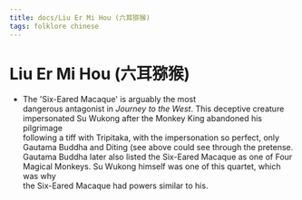 ```yaml
---
title: docs/Liu Er Mi Hou (六耳猕猴)
tags: folklore chinese
---
```


# Liu Er Mi Hou (六耳猕猴)
- The 'Six-Eared Macaque' is arguably the most  
	dangerous antagonist in _Journey to the West_. This deceptive creature  
	impersonated Su Wukong after the Monkey King abandoned his pilgrimage  
	following a tiff with Tripitaka, with the impersonation so perfect, only  
	Gautama Buddha and Diting (see above could see through the pretense.  
	Gautama Buddha later also listed the Six-Eared Macaque as one of Four  
	Magical Monkeys. Su Wukong himself was one of this quartet, which was why  
	the Six-Eared Macaque had powers similar to his.